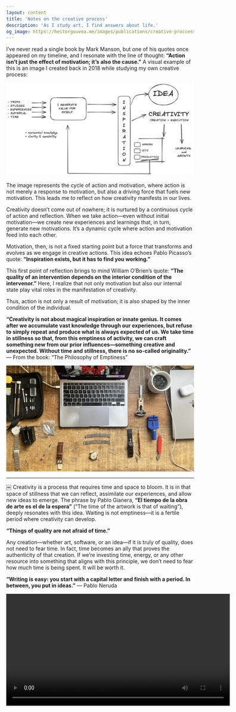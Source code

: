 ```yaml
---
layout: content
title: 'Notes on the creative process'
description: 'As I study art, I find answers about life.'
og_image: https://heitorgouvea.me/images/publications/creative-proccess-pt.png
---
```


I’ve never read a single book by Mark Manson, but one of his quotes once appeared on my timeline, and I resonate with the line of thought: **“Action isn’t just the effect of motivation; it’s also the cause.”** A visual example of this is an image I created back in 2018 while studying my own creative process:

![Proccess](/images/publications/creative/creative-process.png)

The image represents the cycle of action and motivation, where action is not merely a response to motivation, but also a driving force that fuels new motivation. This leads me to reflect on how creativity manifests in our lives.

Creativity doesn’t come out of nowhere; it is nurtured by a continuous cycle of action and reflection. When we take action—even without initial motivation—we create new experiences and learnings that, in turn, generate new motivations. It’s a dynamic cycle where action and motivation feed into each other.

Motivation, then, is not a fixed starting point but a force that transforms and evolves as we engage in creative actions. This idea echoes Pablo Picasso’s quote: **“Inspiration exists, but it has to find you working.”**

This first point of reflection brings to mind William O’Brien’s quote: **“The quality of an intervention depends on the interior condition of the intervenor.”** Here, I realize that not only motivation but also our internal state play vital roles in the manifestation of creativity. 

Thus, action is not only a result of motivation; it is also shaped by the inner condition of the individual.

**“Creativity is not about magical inspiration or innate genius. It comes after we accumulate vast knowledge through our experiences, but refuse to simply repeat and produce what is always expected of us. We take time in stillness so that, from this emptiness of activity, we can craft something new from our prior influences—something creative and unexpected. Without time and stillness, there is no so-called originality.”**
— From the book: “The Philosophy of Emptiness”

![Desk](/images/publications/creative/desk.jpeg)

---

￼
Creativity is a process that requires time and space to bloom. It is in that space of stillness that we can reflect, assimilate our experiences, and allow new ideas to emerge. The phrase by Pablo Gianera, **“El tiempo de la obra de arte es el de la espera”** (“The time of the artwork is that of waiting”), deeply resonates with this idea. Waiting is not emptiness—it is a fertile period where creativity can develop.

**“Things of quality are not afraid of time.”**

Any creation—whether art, software, or an idea—if it is truly of quality, does not need to fear time. In fact, time becomes an ally that proves the authenticity of that creation. If we’re investing time, energy, or any other resource into something that aligns with this principle, we don’t need to fear how much time is being spent. It will be worth it.

**“Writing is easy: you start with a capital letter and finish with a period. In between, you put in ideas.”** — Pablo Neruda

<center>
<video width="600" controls>
  <source src="/images/publications/creative/people.mp4" type="video/mp4">
</video>
</center>